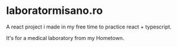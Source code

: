 # laboratormisano.ro

A react project i made in my free time to practice react + typescript.

It's for a medical laboratory from my Hometown.

